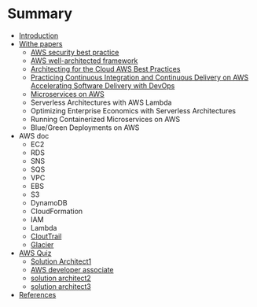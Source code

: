 # Summary

* [Introduction](README.md)
* [Withe papers](withe-papers.md)
  * [AWS security best practice](withe-papers/aws-security-best-practice.md)
  * [AWS well-architected framework](withe-papers/aws-well-architected-framework.md)
  * [Architecting for the Cloud AWS Best Practices](withe-papers/architecting-for-the-cloud-aws-best-practices.md)
  * [Practicing Continuous Integration and Continuous Delivery on AWS Accelerating Software Delivery with DevOps](withe-papers/practicing-continuous-integration-and-continuous-delivery-on-aws-accelerating-software-delivery-with-devops.md)
  * [Microservices on AWS](withe-papers/microservices-on-aws.md)
  * Serverless Architectures with AWS Lambda
  * Optimizing Enterprise Economics with Serverless Architectures
  * Running Containerized Microservices on AWS
  * Blue/Green Deployments on AWS
* AWS doc
  * EC2
  * RDS
  * SNS
  * SQS
  * VPC
  * EBS
  * S3
  * DynamoDB
  * CloudFormation
  * IAM
  * Lambda
  * [CloutTrail](clouttrail.md)
  * [Glacier](glacier.md)
* [AWS Quiz](aws-quiz.md)
  * [Solution Architect1](test1.md)
  * [AWS developer associate](aws-developer-associate.md)
  * [solution architect2](solution-architect2.md)
  * [solution architect3](solution-architect3.md)
* [References](references.md)

